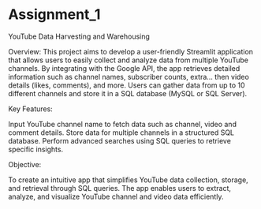 # Assignment_1
YouTube Data Harvesting and Warehousing

Overview:
This project aims to develop a user-friendly Streamlit application that allows users to easily collect and analyze data from multiple YouTube channels. By integrating with the Google API, the app retrieves detailed information such as channel names, subscriber counts, extra... then video details (likes, comments), and more. Users can gather data from up to 10 different channels and store it in a SQL database (MySQL or SQL Server).

Key Features:

Input YouTube channel name to fetch data such as channel, video and comment details.
Store data for multiple channels in a structured SQL database.
Perform advanced searches using SQL queries to retrieve specific insights.

Objective:

To create an intuitive app that simplifies YouTube data collection, storage, and retrieval through SQL queries. The app enables users to extract, analyze, and visualize YouTube channel and video data efficiently.
